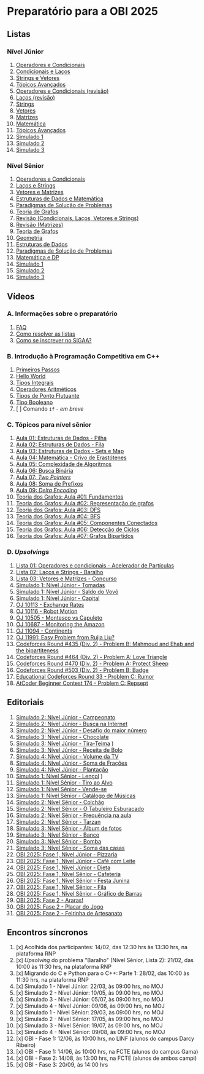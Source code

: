 # Preparatório para a OBI 2025

## Listas

### Nível Júnior

<!-- Semana 2: dia 10/02 -->
1. [Operadores e Condicionais](https://moj.naquadah.com.br/cgi-bin/contest.sh/ejr_obi_jr_01)
2. [Condicionais e Laços](https://moj.naquadah.com.br/cgi-bin/contest.sh/ejr_obi_jr_02)
3. [Strings e Vetores](https://moj.naquadah.com.br/cgi-bin/contest.sh/ejr_obi_jr_03) <!-- Semana 3: dia 17/02 -->
4. [Tópicos Avançados](https://moj.naquadah.com.br/cgi-bin/contest.sh/ejr_obi_jr_04) <!-- Semana 4: dia 24/02 -->
5. [Operadores e Condicionais (revisão)](https://moj.naquadah.com.br/cgi-bin/contest.sh/ejr_obi_jr_05) <!-- Semana 8: dia 24/03 -->
6. [Laços (revisão)](https://moj.naquadah.com.br/cgi-bin/contest.sh/ejr_obi_jr_06) <!-- Semana 09: 31/03 -->
7. [Strings](https://moj.naquadah.com.br/cgi-bin/contest.sh/ejr_obi_jr_07) <!-- Semana 10: 07/04 -->
7. [Vetores](https://moj.naquadah.com.br/cgi-bin/contest.sh/ejr_obi_jr_08) <!-- Semana 11: 14/04 -->
9. [Matrizes](https://moj.naquadah.com.br/cgi-bin/contest.sh/ejr_obi_jr_09) <!-- Semana 12: 21/04 -->
10. [Matemática](https://moj.naquadah.com.br/cgi-bin/contest.sh/ejr_obi_jr_10) <!-- Semana 13: 28/04 -->
11. [Tópicos Avançados](https://moj.naquadah.com.br/cgi-bin/contest.sh/ejr_obi_jr_11) <!-- Semana 14: 05/05 -->
12. [Simulado 1](https://moj.naquadah.com.br/cgi-bin/contest.sh/ejr_sim_jr_01_rp) <!-- Semana 09: 31/03 -->
13. [Simulado 2](https://moj.naquadah.com.br/cgi-bin/contest.sh/ejr_sim_jr_02_rp) <!-- Semana 14: 11/05 -->
14. [Simulado 3](https://moj.naquadah.com.br/cgi-bin/contest.sh/ejr_sim_jr_03_rp) <!-- Semana 21: 05/07 -->
<!-- 85 problemas: 11 listas e 3 simulados -->

### Nível Sênior

<!-- Semana 2: dia 10/02 -->
1. [Operadores e Condicionais](https://moj.naquadah.com.br/cgi-bin/contest.sh/ejr_obi_ns_01)
2. [Laços e Strings](https://moj.naquadah.com.br/cgi-bin/contest.sh/ejr_obi_ns_02)
3. [Vetores e Matrizes](https://moj.naquadah.com.br/cgi-bin/contest.sh/ejr_obi_ns_03) <!-- Semana 3: dia 17/02 -->
4. [Estruturas de Dados e Matemática](https://moj.naquadah.com.br/cgi-bin/contest.sh/ejr_obi_ns_04) <!-- Semana 4: dia 24/02 -->
5. [Paradigmas de Solução de Problemas](https://moj.naquadah.com.br/cgi-bin/contest.sh/ejr_obi_ns_05) <!-- Semana 5: dia 03/03 -->
6. [Teoria de Grafos](https://moj.naquadah.com.br/cgi-bin/contest.sh/ejr_obi_ns_06) <!-- Semana 6: dia 10/03 -->
7. [Revisão (Condicionais, Laços, Vetores e Strings)](https://moj.naquadah.com.br/cgi-bin/contest.sh/ejr_obi_ns_07) <!-- Semana 15: dia 12/05 -->
8. [Revisão (Matrizes)](https://moj.naquadah.com.br/cgi-bin/contest.sh/ejr_obi_ns_08) <!-- Semana 16: dia 19/05 -->
9. [Teoria de Grafos](https://moj.naquadah.com.br/cgi-bin/contest.sh/ejr_obi_ns_09) <!-- Semana 17: dia 26/05 -->
10. [Geometria](https://moj.naquadah.com.br/cgi-bin/contest.sh/ejr_obi_ns_10) <!-- Semana 18: dia 02/06 -->
11. [Estruturas de Dados](https://moj.naquadah.com.br/cgi-bin/contest.sh/ejr_obi_ns_11) <!-- Semana 19: dia 09/06 -->
12. [Paradigmas de Solução de Problemas](https://moj.naquadah.com.br/cgi-bin/contest.sh/ejr_obi_ns_12) <!-- Semana 20: dia 16/06 -->
13. [Matemática e DP](https://moj.naquadah.com.br/cgi-bin/contest.sh/ejr_obi_ns_13) <!-- Semana 21: dia 23/06 -->
14. [Simulado 1](https://moj.naquadah.com.br/cgi-bin/contest.sh/ejr_sim_ns_01_rp) <!-- Semana 09: 31/03 -->
15. [Simulado 2](https://moj.naquadah.com.br/cgi-bin/contest.sh/ejr_sim_ns_02_rp) <!-- Semana 16: 19/05 -->
16. [Simulado 3](https://moj.naquadah.com.br/cgi-bin/contest.sh/ejr_sim_ns_03) <!-- Semana 24: 19/07 -->
<!-- 9 + 6 + 10 + 7 + 7 + 10 + 4 + 11 + 4 + 5 + 14 + 6 + 5 + 7 + 5 + 4 problemas -->

## Vídeos

### A. Informações sobre o preparatório

<!-- Semana 2: dia 10/20 -->
1. [FAQ](https://youtu.be/o25mAj1IZ0w)
2. [Como resolver as listas](https://youtu.be/4lQXGU7cPs4)
3. [Como se inscrever no SIGAA?](https://youtu.be/mnkze6QIVf8) <!-- Semana 5: dia 06/03 -->

### B. Introdução à Programação Competitiva em C++

1. [Primeiros Passos](https://youtu.be/RVyamnsQZPI) <!-- Semana 3: dia 22/02 -->
2. [Hello World](http://youtube.com/watch?v=-9sK3xLEabI) <!-- Semana 4: dia 23/02 -->
3. [Tipos Integrais](https://youtu.be/AKMSQjckJPs) <!-- Semana 5: dia 07/03 -->
4. [Operadores Aritméticos](https://youtu.be/N0AIof66JAA) <!-- Semana 6: dia 15/03 -->
5. [Tipos de Ponto Flutuante](https://youtu.be/tyglrOB42Qk) <!-- Semana 8: dia 30/03 -->
6. [Tipo Booleano](https://youtu.be/87FDmYU1IsI) <!-- Semana 10: 13/04 -->
7. [ ] Comando `if` - _em breve_

### C. Tópicos para nível sênior

1. [Aula 01: Estruturas de Dados - Pilha](https://www.youtube.com/watch?v=3Ioht6Js7Io&list=PLpC5nmNJ-GbxMRL4ZWIxSnDDQcw57dtNq&index=1&pp=iAQB) <!-- Semana 6: dia 15/03 -->
2. [Aula 02: Estruturas de Dados - Fila](https://www.youtube.com/watch?v=XVFfIyHz7kQ&list=PLpC5nmNJ-GbxMRL4ZWIxSnDDQcw57dtNq&index=2&pp=iAQB) <!-- Semana 6: dia 15/03 -->
3. [Aula 03: Estruturas de Dados - Sets e Map](https://www.youtube.com/watch?v=z3M2vRJJyOk&list=PLpC5nmNJ-GbxMRL4ZWIxSnDDQcw57dtNq&index=3&pp=iAQB) <!-- Semana 6: dia 15/03 -->
4. [Aula 04: Matemática - Crivo de Erastótenes](https://www.youtube.com/watch?v=A1uRLMc6AiU&list=PLpC5nmNJ-GbxMRL4ZWIxSnDDQcw57dtNq&index=4&pp=iAQB) <!-- Semana 6: dia 15/03 -->
5. [Aula 05: Complexidade de Algoritmos](https://youtu.be/v9BDYqxWRDg) <!-- Semana 10: dia 08/04 -->
6. [Aula 06: Busca Binária](https://www.youtube.com/watch?v=xHORUaSYms0) <!-- Semana 10: dia 13/04 -->
7. [Aula 07: _Two Pointers_](https://www.youtube.com/watch?v=ZeApHr2DUyA) <!-- Semana 10: dia 13/04 -->
8. [Aula 08: Soma de Prefixos](https://www.youtube.com/watch?v=DZnByCj6TpU) <!-- Semana 14: dia 05/05 -->
8. [Aula 09: _Delta Encoding_](https://www.youtube.com/watch?v=c4bfFYBhYMA) <!-- Semana 15: dia 14/05 -->
10. [Teoria dos Grafos: Aula #01: Fundamentos](https://www.youtube.com/watch?v=8MM8xziCCr8) <!-- Semana 13: 02/05 -->
11. [Teoria dos Grafos: Aula #02: Representação de grafos](https://www.youtube.com/watch?v=_SvF0idUECc) <!-- Semana 14: 09/05 -->
12. [Teoria dos Grafos: Aula #03: DFS](https://www.youtube.com/watch?v=zwHMDMLqEdQ) <!-- Semana 16: 24/05 -->
13. [Teoria dos Grafos: Aula #04: BFS](https://www.youtube.com/watch?v=Of-thGn-pbk) <!-- Semana 18: 04/06 -->
14. [Teoria dos Grafos: Aula #05: Componentes Conectados](https://www.youtube.com/watch?v=K714PYqOO1k) <!-- Semana 20: 22/06 -->
15. [Teoria dos Grafos: Aula #06: Detecção de Ciclos](https://www.youtube.com/watch?v=mYFC5JUhgIk) <!-- Semana 26: 28/07 -->
16. [Teoria dos Grafos: Aula #07: Grafos Bipartidos](https://www.youtube.com/watch?v=n7OByHWaWrc) <!-- Semana 30: 29/08 -->

### D. _Upsolvings_

<!-- Semana 4: dia 28/02 -->
1. [Lista 01: Operadores e condicionais - Acelerador de Partículas](https://rb.gy/excra3)
2. [Lista 02: Laços e Strings - Baralho](https://rb.gy/e4mk5f)
3. [Lista 03: Vetores e Matrizes - Concurso](https://rb.gy/a8w38e)
4. [Simulado 1: Nível Júnior - Tomadas](https://youtu.be/YCiEnupyElo) <!-- Semana 9: dia 06/04 -->
5. [Simulado 1: Nível Júnior - Saldo do Vovô](https://www.youtube.com/watch?v=U-AYa9nHMQ4) <!-- Semana 10: dia 12/04 -->
6. [Simulado 1: Nível Júnior - Capital](https://youtu.be/rGD7scKQUJs) <!-- Semana 12: dia 27/04 -->
7. [OJ 10113 - Exchange Rates](https://www.youtube.com/watch?v=TVVTdKlPo_U) <!-- Semana 17: dia 30/06 -->
8. [OJ 10116 - Robot Motion](https://www.youtube.com/watch?v=oPHeFGkqdKY) <!-- Semana 29: 23/08 -->
9. [OJ 10505 - Montesco vs Capuleto](https://youtu.be/1PvddCemoSw) <!-- Semana 31: dia 06/09 -->
10. [OJ 10687 - Monitoring the Amazon](https://www.youtube.com/watch?v=9fWy7TdbvfM) <!-- Semana 19: dia 11/06 -->
11. [OJ 11094 - Continents](https://www.youtube.com/watch?v=NaWaLonnNrs) <!-- Semana 25: dia 26/07 -->
12. [OJ 11991: Easy Problem from Rujia Liu?](https://www.youtube.com/watch?v=lg8mrFivLH0) <!-- Semana 15: dia 18/05 -->
13. [Codeforces Round #435 (Div. 2) - Problem B: Mahmoud and Ehab and  the bipartiteness](https://youtu.be/AKqDi0XJleA) <!-- Semana 31: dia 06/09 -->
14. [Codeforces Round #464 (Div. 2) - Problem A: Love Triangle](https://www.youtube.com/watch?v=b2wg7V716GQ) <!-- Semana 15: dia 18/05 -->
15. [Codeforces Round #470 (Div. 2) - Problem A: Protect Sheep](https://www.youtube.com/watch?v=3kls9X-Hz6s) <!-- Semana 19: dia 11/06 -->
16. [Codeforces Round #503 (Div. 2) - Problem B: Badge](https://www.youtube.com/watch?v=qnnUqEu6OQs) <!-- Semana 17: dia 30/05 -->
17. [Educational Codeforces Round 33 - Problem C: Rumor](https://www.youtube.com/watch?v=A26d8f9f41k) <!-- Semana 25: dia 25/07 -->
18. [AtCoder Beginner Contest 174 - Problem C: Repsept](https://www.youtube.com/watch?v=hpCiRM5zERU) <!-- Semana 29: 23/08 -->

## Editoriais

1. [Simulado 2: Nível Júnior - Campeonato](https://github.com/edsomjr/OBI/wiki/OBI-2012:-Fase-1---N%C3%ADvel-J%C3%BAnior#campeonato) <!-- Semana 17: dia 28/50 -->
2. [Simulado 2: Nível Júnior - Busca na Internet](https://github.com/edsomjr/OBI/wiki/OBI-2012:-Fase-1---N%C3%ADvel-J%C3%BAnior#busca-na-internet) <!-- Semana 16: dia 19/05 -->
3. [Simulado 2: Nível Júnior - Desafio do maior número](https://github.com/edsomjr/OBI/wiki/OBI-2012:-Fase-1---N%C3%ADvel-J%C3%BAnior#desafio-do-maior-n%C3%BAmero) <!-- Semana 17: dia 29/05 -->
4. [Simulado 3: Nível Júnior - Chocolate](https://github.com/edsomjr/OBI/wiki/OBI-2012:-Fase-2-%E2%80%90-N%C3%ADvel-J%C3%BAnior#chocolate) <!-- Semana 25: dia 21/07 -->
5. [Simulado 3: Nível Júnior - Tira-Teima](https://github.com/edsomjr/OBI/wiki/OBI-2012:-Fase-2-%E2%80%90-N%C3%ADvel-J%C3%BAnior#tira-teima)
) <!-- Semana 25: dia 21/07 -->
6. [Simulado 3: Nível Júnior - Receita de Bolo](https://github.com/edsomjr/OBI/wiki/OBI-2012:-Fase-2-%E2%80%90-N%C3%ADvel-J%C3%BAnior#receita-de-bolo) <!-- Semana 25: dia 21/07 -->
7. [Simulado 4: Nível Júnior - Volume da TV](https://github.com/edsomjr/OBI/wiki/OBI-2013:-Fase-2#volume-da-tv) <!-- Semana 28: dia 11/08 -->
8. [Simulado 4: Nível Júnior - Soma de Frações](https://github.com/edsomjr/OBI/wiki/OBI-2013:-Fase-2#soma-de-fra%C3%A7%C3%B5es) <!-- Semana 28: dia 11/08 -->
9. [Simulado 4: Nível Júnior - Plantação](https://github.com/edsomjr/OBI/wiki/OBI-2013:-Fase-2#planta%C3%A7%C3%A3o) <!-- Semana 29: dia 18/08 -->
10. [Simulado 1: Nível Sênior - Lençol](https://github.com/edsomjr/OBI/wiki/OBI-2013:-Fase-1-%E2%80%90-N%C3%ADvel-2#len%C3%A7ol) <!-- Semana 12: dia 25/04 -->
)
11. [Simulado 1: Nível Sênior - Tiro ao Alvo](https://github.com/edsomjr/OBI/wiki/OBI-2013:-Fase-1-%E2%80%90-N%C3%ADvel-2#tiro-ao-alvo) <!-- Semana 13: dia 30/04 -->
12. [Simulado 1: Nível Sênior - Vende-se](https://github.com/edsomjr/OBI/wiki/OBI-2013:-Fase-1-%E2%80%90-N%C3%ADvel-2#vende-se) <!-- Semana 14: dia 09/05 -->
13. [Simulado 1: Nível Sênior - Catálogo de Músicas](https://github.com/edsomjr/OBI/wiki/OBI-2013:-Fase-1-%E2%80%90-N%C3%ADvel-2#cat%C3%A1logo-de-m%C3%BAsicas) <!-- Semana 15: dia 17/05 -->
14. [Simulado 2: Nível Sênior - Colchão](https://github.com/edsomjr/OBI/wiki/OBI-2012:-Fase-1-%E2%80%90-N%C3%ADvel-2#colch%C3%A3o) <!-- Semana 18: dia 08/06 -->
15. [Simulado 2: Nível Sênior - O Tabuleiro Esburacado](https://github.com/edsomjr/OBI/wiki/OBI-2012:-Fase-1-%E2%80%90-N%C3%ADvel-2#o-tabuleiro-esburacado) <!-- Semana 20: dia 17/06 -->
16. [Simulado 2: Nível Sênior - Frequência na aula](https://github.com/edsomjr/OBI/wiki/OBI-2012:-Fase-1-%E2%80%90-N%C3%ADvel-2#frequ%C3%AAncia-na-aula) <!-- Semana 18: dia 05/06 -->
17. [Simulado 2: Nível Sênior - Tarzan](https://github.com/edsomjr/OBI/wiki/OBI-2012:-Fase-1-%E2%80%90-N%C3%ADvel-2#tarzan) <!-- Semana 19: dia 15/06 -->
18. [Simulado 3: Nível Sênior - Álbum de fotos](https://github.com/edsomjr/OBI/wiki/OBI-2012:-Fase-2-%E2%80%90-N%C3%ADvel-2#%C3%A1lbum-de-fotos) <!-- Semana 25: 23/07 -->
19. [Simulado 3: Nível Sênior - Banco](https://github.com/edsomjr/OBI/wiki/OBI-2012:-Fase-2-%E2%80%90-N%C3%ADvel-2#banco) <!-- Semana 25: 23/07 -->
20. [Simulado 3: Nível Sênior - Bomba](https://github.com/edsomjr/OBI/wiki/OBI-2012:-Fase-2-%E2%80%90-N%C3%ADvel-2#bomba) <!-- Semana 25: 23/07 -->
21. [Simulado 3: Nível Sênior - Soma das casas](https://moj.naquadah.com.br/cgi-bin/questao.sh/obi-problems%23obi2012f2p2_soma) <!-- Semana 26: 29/07 -->
22. [OBI 2025: Fase 1, Nível Júnior - Pizzaria](https://github.com/edsomjr/OBI/wiki/OBI-2025:-Fase-1-%E2%80%90-N%C3%ADvel-J%C3%BAnior#pizzaria) <!-- Semana 21: dia 28/06 -->
23. [OBI 2025: Fase 1, Nível Júnior - Café com Leite](https://github.com/edsomjr/OBI/wiki/OBI-2025:-Fase-1-%E2%80%90-N%C3%ADvel-J%C3%BAnior#caf%C3%A9-com-leite) <!-- Semana 21: dia 28/06 -->
24. [OBI 2025: Fase 1, Nível Júnior - Dieta](https://github.com/edsomjr/OBI/wiki/OBI-2025:-Fase-1-%E2%80%90-N%C3%ADvel-J%C3%BAnior#dieta) <!-- Semana 21: dia 28/06 -->
25. [OBI 2025: Fase 1, Nível Sênior - Cafeteria](https://github.com/edsomjr/OBI/wiki/OBI-2025:-Fase-1-%E2%80%90-N%C3%ADvel-S%C3%AAnior#cafeteria) <!-- Semana 22: dia 05/07 -->
26. [OBI 2025: Fase 1, Nível Sênior - Festa Junina](https://github.com/edsomjr/OBI/wiki/OBI-2025:-Fase-1-%E2%80%90-N%C3%ADvel-S%C3%AAnior#festa-junina) <!-- Semana 22: dia 05/07 -->
27. [OBI 2025: Fase 1, Nível Sênior - Fila](https://github.com/edsomjr/OBI/wiki/OBI-2025:-Fase-1-%E2%80%90-N%C3%ADvel-S%C3%AAnior#fila) <!-- Semana 23: dia 13/07 -->
28. [OBI 2025: Fase 1, Nível Sênior - Gráfico de Barras](https://github.com/edsomjr/OBI/wiki/OBI-2025:-Fase-1-%E2%80%90-N%C3%ADvel-S%C3%AAnior#gr%C3%A1fico-de-barras) <!-- Semana 23: dia 13/07 -->
29. [OBI 2025: Fase 2 - Araras!](https://github.com/edsomjr/OBI/wiki/OBI-2025:-Fase-2#arara) <!-- Semana 30: dia 27/08 -->
30. [OBI 2025: Fase 2 - Placar do Jogo](https://github.com/edsomjr/OBI/wiki/OBI-2025:-Fase-2#placar-do-jogo) <!-- Semana 30: dia 30/08 -->
31. [OBI 2025: Fase 2 - Feirinha de Artesanato](https://github.com/edsomjr/OBI/wiki/OBI-2025:-Fase-2#feirinha-de-artesanato) <!-- Semana 31: dia 06/09 -->

## Encontros síncronos

1. [x] Acolhida dos participantes: 14/02, das 12:30 hrs às 13:30 hrs, na plataforma RNP
2. [x] _Upsolving_ do problema "Baralho" (Nível Sênior, Lista 2): 21/02, das 10:00 às 11:30 hrs, na plataforma RNP
3. [x] Migrando do C e Python para o C++: Parte 1: 28/02, das 10:00 às 11:30 hrs, na plataforma RNP
4. [x] Simulado 1 - Nível Júnior: 22/03, às 09:00 hrs, no MOJ
5. [x] Simulado 2 - Nível Júnior: 10/05, às 09:00 hrs, no MOJ
6. [x] Simulado 3 - Nível Júnior: 05/07, às 09:00 hrs, no MOJ
7. [x] Simulado 4 - Nível Júnior: 09/08, às 09:00 hrs, no MOJ
8. [x] Simulado 1 - Nível Sênior: 29/03, às 09:00 hrs, no MOJ
9. [x] Simulado 2 - Nível Sênior: 17/05, às 09:00 hrs, no MOJ
10. [x] Simulado 3 - Nível Sênior: 19/07, às 09:00 hrs, no MOJ
11. [x] Simulado 4 - Nível Sênior: 09/08, às 09:00 hrs, no MOJ
12. [x] OBI - Fase 1: 12/06, às 10:00 hrs, no LINF (alunos do campus Darcy Ribeiro)
13. [x] OBI - Fase 1: 14/06, às 10:00 hrs, na FCTE (alunos do campus Gama)
14. [x] OBI - Fase 2: 14/08, às 13:00 hrs, na FCTE (alunos de ambos campi)
15. [x] OBI - Fase 3: 20/09, às 14:00 hrs
